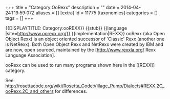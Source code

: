 +++
title = "Category:OoRexx"
description = ""
date = 2014-04-24T19:59:07Z
aliases = []
[extra]
id = 11775
[taxonomies]
categories = []
tags = []
+++

{{DISPLAYTITLE: Category:ooREXX}}
{{stub}}
{{language
|site=http://www.oorexx.org/}}
{{implementation|REXX}}
ooRexx (aka Open Object Rexx) is an object oriented successor of 'Classic' Rexx
(another one is NetRexx). Both Open Object Rexx and NetRexx were created by IBM and are now,
open sourced, maintained by the [http://www.rexxla.org/ Rexx Language Association].

ooRexx can be used to run many programs shown here in the [[REXX]] category.

See http://rosettacode.org/wiki/Rosetta_Code:Village_Pump/Dialects#REXX.2C_ooRexx.2C_and_others
for differences.
